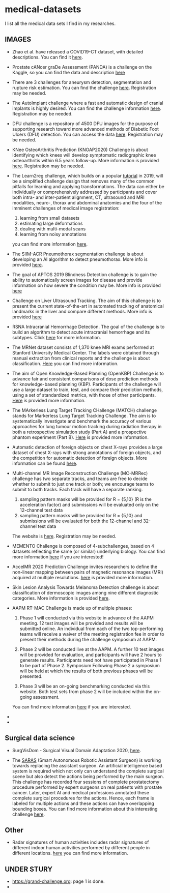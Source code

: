 # medical-datasets
I list all the medical data sets I find in my researches.

## IMAGES

* Zhao et al. have released a COVID19-CT dataset, with detailed descriptions. 
You can find it [here](https://github.com/UCSD-AI4H/COVID-CT).

* Prostate cANcer graDe Assessment (PANDA) is a challenge on the Kaggle, so you can find the data and description [here](https://www.kaggle.com/c/prostate-cancer-grade-assessment/overview)

* There are 3 challenges for aneurysm detection, segmentation and rupture risk estimation. You can find the challenge [here](https://cada.grand-challenge.org/Introduction/). Registration may be needed.

* The AutoImplant challenge where a fast and automatic design of cranial implants is highly desired. You can find the challenge information [here](https://autoimplant.grand-challenge.org/). Registration may be needed.

* DFU challenge is a repository of 4500 DFU images for the purpose of supporting research toward more advanced methods of Diabetic Foot Ulcers (DFU) detection. You can access the data [here](https://dfu2020.grand-challenge.org/). Registration may be needed.

* KNee OsteoArthritis Prediction (KNOAP2020) Challenge is about identifying which knees will develop symptomatic radiographic knee osteoarthritis within 6.5 years follow-up. More information is provided [here](https://knoap2020.grand-challenge.org/Home/). Registration may be needed.

* The Learn2reg challenge, which builds on a popular [tutorial](https://learn2reg.github.io) in 2019, will be a simplified challenge design that removes many of the common pitfalls for learning and applying transformations. The data can either be individually or comprehensively addressed by participants and cover both intra- and inter-patient alignment, CT, ultrasound and MRI modalities, neuro-, thorax and abdominal anatomies and the four of the imminent challenges of medical image registration:
  1. learning from small datasets
  2. estimating large deformations
  3. dealing with multi-modal scans
  4. learning from noisy annotations
  
  you can find more information [here](https://learn2reg.grand-challenge.org/).

* The SIIM-ACR Pneumothorax segmentation challenge is about developing an AI algorithm to detect pneumothorax. More info is provided [here](https://www.kaggle.com/c/siim-acr-pneumothorax-segmentation).

* The goal of APTOS 2019 Blindness Detection challenge is to gain the ability to automatically screen images for disease and provide information on how severe the condition may be. More info is provided [here](https://www.kaggle.com/c/aptos2019-blindness-detection/)

* Challenge on Liver Ultrasound Tracking. The aim of this challenge is to present the current state-of-the-art in automated tracking of anatomical landmarks in the liver and compare different methods. More info is provided [here](https://clust.ethz.ch/)

* RSNA Intracranial Hemorrhage Detection. The goal of the challenge is to build an algorithm to detect acute intracranial hemorrhage and its subtypes. Click [here](https://www.kaggle.com/c/rsna-intracranial-hemorrhage-detection/overview?utm_medium=email&utm_source=intercom&utm_campaign=competition-recaps-rsna-2019) for more information.

* The MRNet dataset consists of 1,370 knee MRI exams performed at Stanford University Medical Center. The labels were obtained through manual extraction from clinical reports and the challenge is about classification. [Here](https://stanfordmlgroup.github.io/competitions/mrnet/) you can find more information.

* The aim of Open Knowledge-Based Planning (OpenKBP) Challenge is to advance fair and consistent comparisons of dose prediction methods for knowledge-based planning (KBP). Participants of the challenge will use a large dataset to train, test, and compare their prediction methods, using a set of standardized metrics, with those of other participants. [Here](https://www.aapm.org/GrandChallenge/OpenKBP/) is provided more information.

* The MArkerless Lung Target Tracking CHallenge (MATCH) challenge stands for Markerless Lung Target Tracking Challenge. The aim is to systematically investigate and benchmark the accuracy of various approaches for lung tumour motion tracking during radiation therapy in both a retrospective simulation study (Part A) and a prospective phantom experiment (Part B). [Here](https://www.aapm.org/GrandChallenge/MATCH/) is provided more information.

* Automatic detection of foreign objects on chest X-rays provides a large dataset of chest X-rays with strong annotations of foreign objects, and the competition for automatic detection of foreign objects. More information can be found [here](https://jfhealthcare.github.io/object-CXR/).

* Multi-channel MR Image Reconstruction Challenge (MC-MRRec) challenge has two separate tracks, and teams are free to decide whether to submit to just one track or both; we encourage teams to submit to both tracks. Each track will have a separate ranking.

  1. sampling pattern masks will be provided for R = {5,10} (R is the acceleration factor) and submissions will be evaluated only on the 12-channel test data
  2. sampling pattern masks will be provided for R = {5,10} and submissions will be evaluated for both the 12-channel and 32-channel test data

  The website is [here](https://sites.google.com/view/calgary-campinas-dataset/home/mr-reconstruction-challenge). Registration may be needed.

* MEMENTO Challenge is composed of 4-subchallenges, based on 4 datasets reflecting the same (or similar) underlying biology. You can find more information [here](https://my.vanderbilt.edu/memento/) if you are interested!

* AccelMR 2020 Prediction Challenge invites researchers to define the non-linear mapping between pairs of magnetic resonance images (MRI) acquired at multiple resolutions. [here](https://accelmr.org/about/) is provided more information.


* Skin Lesion Analysis Towards Melanoma Detection challenge is about  classification of dermoscopic images among nine different diagnostic categories. More information is provided [here](https://challenge2019.isic-archive.com/).

* AAPM RT-MAC Challenge is made up of multiple phases:

  1. Phase 1 will conducted via this website in advance of the AAPM meeting. 12 test images will be provided and results will be submitted online. An individual from each of the two top-performing teams will receive a waiver of the meeting registration fee in order to present their methods during the challenge symposium at AAPM.

  2. Phase 2 will be conducted live at the AAPM. A further 10 test images will be provided for evaluation, and participants will have 2 hours to generate results. Participants need not have participated in Phase 1 to be part of Phase 2. Symposium Following Phase 2 a symposium will be held at which the results of both previous phases will be presented.

  3. Phase 3 will be an on-going benchmarking conducted via this website. Both test sets from phase 2 will be included within the on-going assessment.

  You can find more information [here](http://aapmchallenges.cloudapp.net/competitions/34) if you are interested.

* 

* 

## Surgical data science

* SurgVisDom - Surgical Visual Domain Adaptation 2020, [here](https://surgvisdom.grand-challenge.org/Home/).

* The [SARAS](www.saras-project.eu) (Smart Autonomous Robotic Assistant Surgeon) is working towards replacing the assistant surgeon. An artificial intelligence based system is required which not only can understand the complete surgical scene but also detect the actions being performed by the main surgeon. This challenge has recorded four sessions of complete prostatectomy procedure performed by expert surgeons on real patients with prostate cancer. Later, expert AI and medical professions annotated these complete surgical procedures for the actions. Hence, each frame is labeled for multiple actions and these actions can have overlapping bounding boxes. You can find more information about this interesting challenge [here](https://saras-esad.grand-challenge.org/).


## Other
*  Radar signatures of human activities includes radar signatures of different indoor human activities performed by different people in different locations. [here](http://researchdata.gla.ac.uk/848/) you can find more information.


## UNDER STURY

* https://grand-challenge.org: page 1 is done.
*


